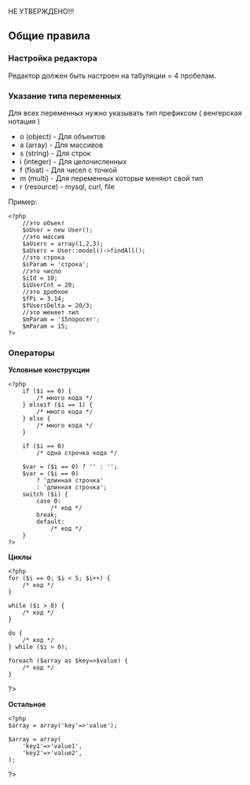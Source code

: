 НЕ УТВЕРЖДЕНО!!!

## Общие правила

### Настройка редактора

Редактор должен быть настроен на табуляции = 4 пробелам. 

### Указание типа переменных

Для всех переменных нужно указывать тип префиксом ( венгерская нотация )

* o (object) - Для объектов
* a (array) - Для массивов
* s (string) - Для строк
* i (integer) - Для целочисленных
* f (float) - Для чисел с точкой
* m (multi) - Для переменных которые меняют свой тип
* r (resource) - mysql, curl, file

    
Пример:

    <?php
		//это объект
		$oUser = new User();
		//это массив
		$aUsers = array(1,2,3);
		$aUsers = User::model()->findAll();
		//это строка
		$sParam = 'строка';
		//это число
		$iId = 10;
		$iUserCnt = 20;
		//это дробное
		$fPi = 3.14;
		$fUsersDelta = 20/3;
		//это меняет тип
		$mParam = '15поросят';
		$mParam = 15;
	?>

### Операторы
**Условные конструкции**

    <?php
        if ($i == 0) {
            /* много кода */
        } elseif ($i == 1) {
            /* много кода */
        } else {
            /* много кода */
        }

        if ($i == 0)
            /* одна строчка кода */

        $var = ($i == 0) ? '' : '';
        $var = ($i == 0) 
            ? 'длинная строчка'
            : 'длинная строчка';
        switch ($i) {
            case 0:
                /* код */
            break;
            default:
                /* код */
        }
    ?>
**Циклы**

    <?php
    for ($i == 0; $i < 5; $i++) {
        /* код */
    }

    while ($i > 0) {
        /* код */
    }

    do {
        /* код */
    } while ($i > 0);

    foreach ($array as $key=>$value) {
        /* код */
    }
?>

**Остальное**

    <?php
    $array = array('key'=>'value');

    $array = array(
        'key1'=>'value1',
        'key2'=>'value2',
    );

?>
